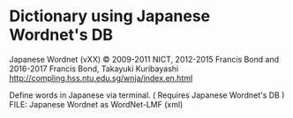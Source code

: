 # Dictionary using Japanese Wordnet's DB
Japanese Wordnet (vXX) © 2009-2011 NICT, 2012-2015 Francis Bond and 2016-2017 Francis Bond, Takayuki Kuribayashi 
http://compling.hss.ntu.edu.sg/wnja/index.en.html 

Define words in Japanese via terminal. ( Requires Japanese Wordnet's DB )
FILE: Japanese Wordnet as WordNet-LMF (xml)

